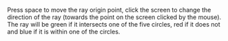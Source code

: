 Press space to move the ray origin point, click the screen to change the direction of the ray (towards the point on the screen clicked by the mouse). 
The ray will be green if it intersects one of the five circles, red if it does not and blue if it is within one of the circles.
